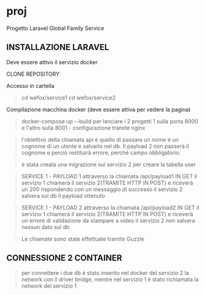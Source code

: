 # proj

Progetto Laravel Global Family Service

## INSTALLAZIONE LARAVEL
Deve essere attivo il servizio docker


CLONE REPOSITORY

Accesso in cartella
> cd wefox/service1
> cd wefox/service2

Compilazione macchina docker (deve essere attiva per vedere la pagina)
> docker-compose up --build per lanciare i 2 progetti 1 sulla porta 8000 e l'altro sulla 8001 - configurazione tramite nginx

> l'obiettivo della chiamata api è quello di passare un nome e un cognome di un utente e salvarlo nel db. Il payload 2 non passerà il cognome e perciò restituirà errore, perchè campo obbligatorio.

> è stata creata una migrazione sul servizio 2 per creare la tabella user

> SERVICE 1 - PAYLOAD 1
> attraverso la chiamata /api/payload1 IN GET il servizio 1 chiamerà il servizio 2(TRAMITE HTTP IN POST)  e riceverà un 200 rispondendo con un messaggio di successo 
> il servizio 2 salvera sul db il payload ottenuto

> SERVICE 1 - PAYLOAD 2
> attraverso la chiamata /api/payload2 IN GET il servizio 1 chiamerà il servizio 2(TRAMITE HTTP IN POST) e riceverà un errore di validazione da stampare a video
> il servizio 2 non salvera nessun dato sul db

> Le chiamate sono state effettuate tramite Guzzle

## CONNESSIONE 2 CONTAINER
> per connettere i due db è stato inserito nel docker del servizio 2 la network con il driver bridge, mentre nel servizio 1 è stato richiamata la network del servizio 1
 